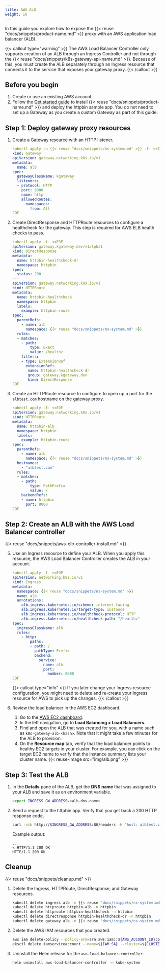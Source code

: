 ```yaml
---
title: AWS ALB
weight: 10
---
```


In this guide you explore how to expose the {{< reuse "docs/snippets/product-name.md" >}} proxy with an AWS application load balancer (ALB). 

{{< callout type="warning" >}}
The AWS Load Balancer Controller only supports creation of an ALB through an Ingress Controller and not through the {{< reuse "docs/snippets/k8s-gateway-api-name.md" >}}. Because of this, you must create the ALB separately through an Ingress resource that connects it to the service that exposes your gateway proxy.
{{< /callout >}}

## Before you begin

1. Create or use an existing AWS account. 
2. Follow the [Get started guide](/docs/quickstart/) to install {{< reuse "docs/snippets/product-name.md" >}} and deploy the httpbin sample app. You do not need to set up a Gateway as you create a custom Gateway as part of this guide. 
   
## Step 1: Deploy gateway proxy resources
 
1. Create a Gateway resource with an HTTP listener.
   ```yaml
   kubectl apply -n {{< reuse "docs/snippets/ns-system.md" >}} -f- <<EOF
   kind: Gateway
   apiVersion: gateway.networking.k8s.io/v1
   metadata:
     name: alb
   spec:
     gatewayClassName: kgateway
     listeners:
     - protocol: HTTP
       port: 8080
       name: http
       allowedRoutes:
         namespaces:
           from: All
   EOF
   ```

2. Create DirectResponse and HTTPRoute resources to configure a healthcheck for the gateway. This step is required for AWS ELB health checks to pass. 
   ```yaml
   kubectl apply -f- <<EOF
   apiVersion: gateway.kgateway.dev/v1alpha1
   kind: DirectResponse
   metadata:
     name: httpbin-healthcheck-dr
     namespace: httpbin
   spec:
     status: 200
   ---
   apiVersion: gateway.networking.k8s.io/v1
   kind: HTTPRoute
   metadata:
     name: httpbin-healthcheck
     namespace: httpbin
     labels:
       example: httpbin-route
   spec:
     parentRefs:
       - name: alb
         namespace: {{< reuse "docs/snippets/ns-system.md" >}}
     rules:
     - matches:
       - path:
           type: Exact
           value: /healthz
       filters:
       - type: ExtensionRef
         extensionRef:
          name: httpbin-healthcheck-dr
          group: gateway.kgateway.dev
          kind: DirectResponse
   EOF
   ```

3. Create an HTTPRoute resource to configure to open up a port for the `albtest.com` hostname on the gateway proxy.
   ```yaml
   kubectl apply -f- <<EOF
   apiVersion: gateway.networking.k8s.io/v1
   kind: HTTPRoute
   metadata:
     name: httpbin-alb
     namespace: httpbin
     labels:
       example: httpbin-route
   spec:
     parentRefs:
       - name: alb
         namespace: {{< reuse "docs/snippets/ns-system.md" >}}
     hostnames:
       - "albtest.com"
     rules:
     - matches:
       - path:
           type: PathPrefix
           value: /
       backendRefs:
       - name: httpbin
         port: 8000
   EOF
   ```

## Step 2: Create an ALB with the AWS Load Balancer controller

{{< reuse "docs/snippets/aws-elb-controller-install.md" >}}

5. Use an Ingress resource to define your ALB. When you apply this resource, the AWS Load Balancer Controller creates the ALB in your account.
   ```yaml
   kubectl apply -f- <<EOF
   apiVersion: networking.k8s.io/v1
   kind: Ingress
   metadata:
     namespace: {{< reuse "docs/snippets/ns-system.md" >}}
     name: alb
     annotations:
       alb.ingress.kubernetes.io/scheme: internet-facing
       alb.ingress.kubernetes.io/target-type: instance
       alb.ingress.kubernetes.io/healthcheck-protocol: HTTP
       alb.ingress.kubernetes.io/healthcheck-path: "/healthz"
   spec:
     ingressClassName: alb
     rules:
       - http:
           paths:
           - path: /
             pathType: Prefix
             backend:
               service:
                 name: alb
                 port:
                   number: 8080
   EOF
   ```
   
   {{< callout type="info" >}}
   If you later change your Ingress resource configuration, you might need to delete and re-create your Ingress resource for AWS to pick up the changes.
   {{< /callout >}}

6. Review the load balancer in the AWS EC2 dashboard. 
   1. Go to the [AWS EC2 dashboard](https://console.aws.amazon.com/ec2). 
   2. In the left navigation, go to **Load Balancing > Load Balancers**.
   3. Find and open the ALB that was created for you, with a name such as `k8s-gateway-alb-<hash>`. Note that it might take a few minutes for the ALB to provision.
   4. On the **Resource map** tab, verify that the load balancer points to healthy EC2 targets in your cluster. For example, you can click on the target EC2 name to verify that the instance summary lists your cluster name.
      {{< reuse-image src="img/alb.png" >}}

## Step 3: Test the ALB

1. In the **Details** pane of the ALB, get the **DNS name** that was assigned to your ALB and save it as an environment variable. 
   ```sh
   export INGRESS_GW_ADDRESS=<alb-dns-name>
   ```

2. Send a request to the httpbin app. Verify that you get back a 200 HTTP response code. 
   ```sh
   curl -vik http://$INGRESS_GW_ADDRESS:80/headers -H "host: albtest.com:80"
   ```
   
   Example output: 
   ```console
   ...
   < HTTP/1.1 200 OK
   HTTP/1.1 200 OK
   ```

## Cleanup

{{< reuse "docs/snippets/cleanup.md" >}}

1. Delete the Ingress, HTTPRoute, DirectResponse, and Gateway resources.
   ```sh
   kubectl delete ingress alb -n {{< reuse "docs/snippets/ns-system.md" >}}
   kubectl delete httproute httpbin-alb -n httpbin
   kubectl delete httproute httpbin-healthcheck -n httpbin
   kubectl delete directresponse httpbin-healthcheck-dr -n httpbin
   kubectl delete gateway alb -n {{< reuse "docs/snippets/ns-system.md" >}}
   ```

2. Delete the AWS IAM resources that you created.
   ```sh
   aws iam delete-policy --policy-arn=arn:aws:iam::${AWS_ACCOUNT_ID}:policy/${IAM_POLICY_NAME}
   eksctl delete iamserviceaccount --name=${IAM_SA} --cluster=${CLUSTER_NAME}
   ```

3. Uninstall the Helm release for the `aws-load-balancer-controller`.
   ```sh
   helm uninstall aws-load-balancer-controller -n kube-system
   ```